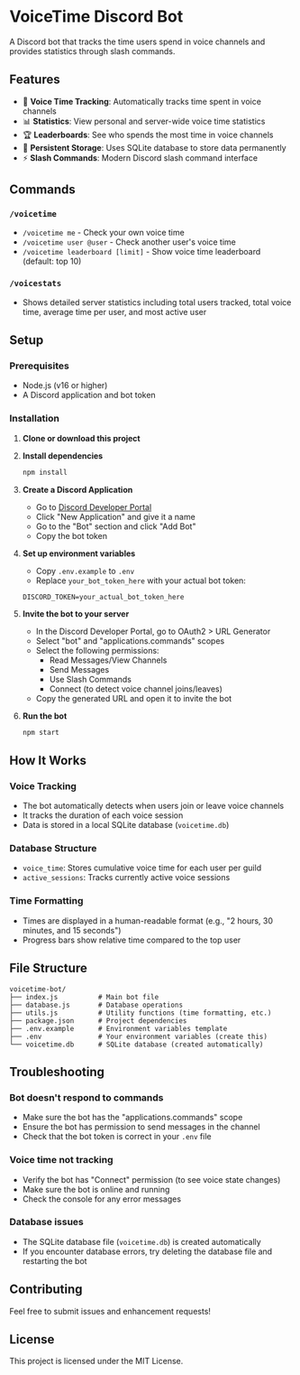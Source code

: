 # VoiceTime Discord Bot

A Discord bot that tracks the time users spend in voice channels and provides statistics through slash commands.

## Features

- 🎤 **Voice Time Tracking**: Automatically tracks time spent in voice channels
- 📊 **Statistics**: View personal and server-wide voice time statistics
- 🏆 **Leaderboards**: See who spends the most time in voice channels
- 💾 **Persistent Storage**: Uses SQLite database to store data permanently
- ⚡ **Slash Commands**: Modern Discord slash command interface

## Commands

### `/voicetime`
- `/voicetime me` - Check your own voice time
- `/voicetime user @user` - Check another user's voice time
- `/voicetime leaderboard [limit]` - Show voice time leaderboard (default: top 10)

### `/voicestats`
- Shows detailed server statistics including total users tracked, total voice time, average time per user, and most active user

## Setup

### Prerequisites
- Node.js (v16 or higher)
- A Discord application and bot token

### Installation

1. **Clone or download this project**

2. **Install dependencies**
   ```bash
   npm install
   ```

3. **Create a Discord Application**
   - Go to [Discord Developer Portal](https://discord.com/developers/applications)
   - Click "New Application" and give it a name
   - Go to the "Bot" section and click "Add Bot"
   - Copy the bot token

4. **Set up environment variables**
   - Copy `.env.example` to `.env`
   - Replace `your_bot_token_here` with your actual bot token:
   ```
   DISCORD_TOKEN=your_actual_bot_token_here
   ```

5. **Invite the bot to your server**
   - In the Discord Developer Portal, go to OAuth2 > URL Generator
   - Select "bot" and "applications.commands" scopes
   - Select the following permissions:
     - Read Messages/View Channels
     - Send Messages
     - Use Slash Commands
     - Connect (to detect voice channel joins/leaves)
   - Copy the generated URL and open it to invite the bot

6. **Run the bot**
   ```bash
   npm start
   ```

## How It Works

### Voice Tracking
- The bot automatically detects when users join or leave voice channels
- It tracks the duration of each voice session
- Data is stored in a local SQLite database (`voicetime.db`)

### Database Structure
- `voice_time`: Stores cumulative voice time for each user per guild
- `active_sessions`: Tracks currently active voice sessions

### Time Formatting
- Times are displayed in a human-readable format (e.g., "2 hours, 30 minutes, and 15 seconds")
- Progress bars show relative time compared to the top user

## File Structure

```
voicetime-bot/
├── index.js          # Main bot file
├── database.js       # Database operations
├── utils.js          # Utility functions (time formatting, etc.)
├── package.json      # Project dependencies
├── .env.example      # Environment variables template
├── .env              # Your environment variables (create this)
└── voicetime.db      # SQLite database (created automatically)
```

## Troubleshooting

### Bot doesn't respond to commands
- Make sure the bot has the "applications.commands" scope
- Ensure the bot has permission to send messages in the channel
- Check that the bot token is correct in your `.env` file

### Voice time not tracking
- Verify the bot has "Connect" permission (to see voice state changes)
- Make sure the bot is online and running
- Check the console for any error messages

### Database issues
- The SQLite database file (`voicetime.db`) is created automatically
- If you encounter database errors, try deleting the database file and restarting the bot

## Contributing

Feel free to submit issues and enhancement requests!

## License

This project is licensed under the MIT License.